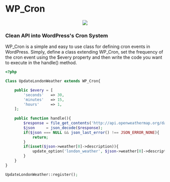 # WP_Cron

<p align="center"><img src="https://ideea.co.uk/static/wp_cron.png"></p>

### Clean API into WordPress's Cron System
WP_Cron is a simple and easy to use class for defining cron events in WordPress. Simply, define a class extending WP_Cron, set the frequency of the cron event using the $every property and then write the code you want to execute in the handle() method.


```php
<?php

Class UpdateLondonWeather extends WP_Cron{

    public $every = [
        'seconds'   => 30,
        'minutes'   => 15,
        'hours'     => 1,
    ];
    
    public function handle(){
        $response = file_get_contents('http://api.openweathermap.org/data/2.5/weather?id=2172797');
        $json     = json_decode($response);
        if($json === NULL && json_last_error() !== JSON_ERROR_NONE){
            return;
        }
        if(isset($json->weather[0]->description)){
            update_option('london_weather', $json->weather[0]->description);
        }
    }
}

UpdateLondonWeather::register();
```
